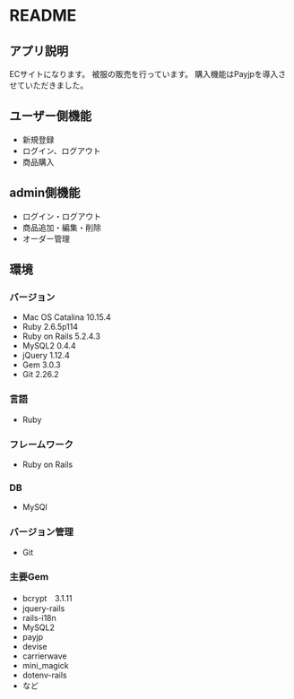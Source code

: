 # README

## アプリ説明
ECサイトになります。
被服の販売を行っています。
購入機能はPayjpを導入させていただきました。

## ユーザー側機能
- 新規登録
- ログイン、ログアウト
- 商品購入
## admin側機能
- ログイン・ログアウト
- 商品追加・編集・削除
- オーダー管理

## 環境

### バージョン
- Mac OS Catalina 10.15.4
- Ruby 2.6.5p114
- Ruby on Rails 5.2.4.3
- MySQL2 0.4.4
- jQuery 1.12.4
- Gem 3.0.3
- Git 2.26.2

### 言語
- Ruby

### フレームワーク
- Ruby on Rails

### DB
- MySQl

### バージョン管理
- Git

### 主要Gem
- bcrypt　3.1.11
- jquery-rails
- rails-i18n
- MySQL2
- payjp
- devise
- carrierwave
- mini_magick
- dotenv-rails
- など
